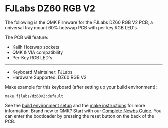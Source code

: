 # FJLabs DZ60 RGB V2 

The following is the QMK Firmware for the FJLabs DZ60 RGB V2 PCB, a universal tray mount 60% hotswap PCB with per key RGB LED's. 

The PCB will feature:
* Kailh Hotswap sockets
* QMK & VIA compatibility
* Per-Key RGB LED's

---

* Keyboard Maintainer: FJLabs
* Hardware Supported: DZ60 RGB V2

Make example for this keyboard (after setting up your build environment):

    make fjlabs/dz60v2:default

See the [build environment setup](https://docs.qmk.fm/#/getting_started_build_tools) and the [make instructions](https://docs.qmk.fm/#/getting_started_make_guide) for more information. Brand new to QMK? Start with our [Complete Newbs Guide](https://docs.qmk.fm/#/newbs). You can enter the bootloader by pressing the reset button on the back of the PCB.
